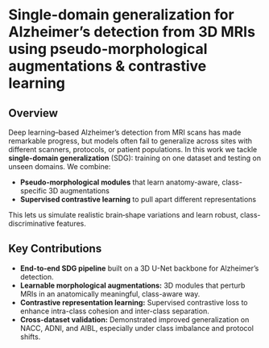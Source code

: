 # Single-domain generalization for Alzheimer’s detection from 3D MRIs using pseudo-morphological augmentations & contrastive learning

## Overview  
Deep learning–based Alzheimer’s detection from MRI scans has made remarkable progress, but models often fail to generalize across sites with different scanners, protocols, or patient populations. In this work we tackle **single-domain generalization** (SDG): training on one dataset and testing on unseen domains. We combine:

- **Pseudo-morphological modules** that learn anatomy-aware, class-specific 3D augmentations  
- **Supervised contrastive learning** to pull apart different representations 

This lets us simulate realistic brain‐shape variations and learn robust, class-discriminative features.

## Key Contributions  
- **End-to-end SDG pipeline** built on a 3D U-Net backbone for Alzheimer’s detection.  
- **Learnable morphological augmentations:** 3D modules that perturb MRIs in an anatomically meaningful, class-aware way.  
- **Contrastive representation learning:** Supervised contrastive loss to enhance intra-class cohesion and inter-class separation.  
- **Cross-dataset validation:** Demonstrated improved generalization on NACC, ADNI, and AIBL, especially under class imbalance and protocol shifts.
